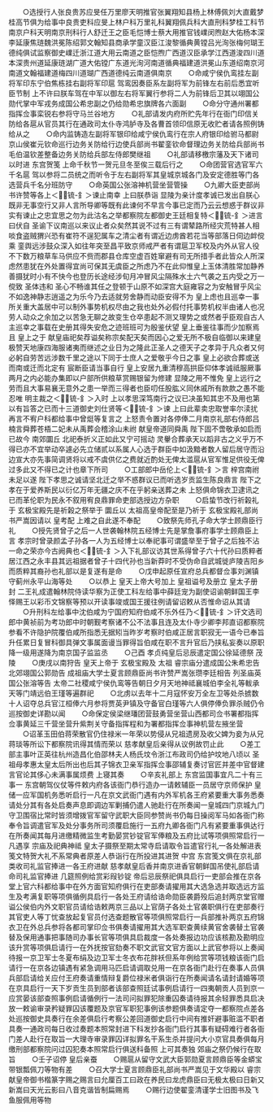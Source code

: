 <!-- { "loadSidebar": true } -->
　　○选授行人张良贵苏应旻任万里廖天明推官张翼翔知县杨上林傅佩刘大直戴梦桂高节俱为给事中良贵吏科应旻上林户科万里礼科翼翔佩兵科大直刑科梦桂工科节南京户科天明南京刑科行人舒迁王之臣毛恺博士蔡大用推官钱嶫闵煦赵大佑杨本深李延康焦琏魏洪冕陈绍郭文翰知县商承学童汉臣江浚黎循典黄镗吕光洵张梅何瑚王德纯俱试监察御史嶫迁浙江道大用云南道之臣恺煦广西道汉臣承学江西道浚四川道本深贵州道延康琏湖广道大佑镗广东道光洵河南道循典福建道洪冕山东道绍南京河南道文翰福建道梅四川道瑚广西道德纯云南道俱南京
　　○命咸宁侯仇鸾挂左副将军印东宁伯焦栋挂右副将军印扈  驾鸾因奏臣系左副将军为前锋左右前后悉宜听臣节制  上不许曰朕车驾在中军以御左右将军翼行参将二人为前锋后卫其以翊国公勋代掌中军戎务成国公希忠副之仍给勋希忠旗牌各六面副
　　○命分守通州署都指挥佥事栾锐右参将守马兰谷地方
　　○礼部请发内府所贮先年行在衙门印信关防给各扈从官员其行在通政司太仆寺鸿胪寺及各曹首领印信原无收贮者请各照例铸给从之
　　○命内监铸造左副将军银印给咸宁侯仇鸾行在宗人府银印给驸马都尉京山侯崔元钦命巡行边务关防给行边使兵部尚书翟銮钦命督理边务关防给兵部尚书毛伯温钦差整备边务关防给兵部左侍郎樊继祖
　　○礼部请移檄宗藩及天下诸司以时进  东宫贺笺  上命千秋节一贺元旦冬至俟三载后行之
　　○命团营官选官军六千名扈  驾以参将二员统之而听令于左右副将军其皇城京城各门及安定德胜等门各选营兵千名分班防守
　　○命英国公张溶神机营坐营管操
　　○九卿大臣吏部尚书许赞等各上＜锍-釒＞谏止南幸  上曰朕恭诣  显陵为亲计度孝诚已发出自朕心既非无事空行又非人言所导卿等既有此谏何不早言今事已定而乃云云想惑于群议非实有谏止之忠宜思之勿为此沽名之举都察院左都御史王廷相复特＜锍-釒＞进言曰伏自  圣谕下议南巡以来议止者众矣然其说不过有三有谓辇路所经灾荒特甚人相啖食盗贼猬兴恐有崔符不逞犯属车之清尘者有谓近边虏酋若花当等部落日伺边衅傥乘  銮舆远涉鼓众深入如往年突至昌平致京师戒严者有谓扈卫军校及内外从官人役不下数万粮草车马供应不赀而郡县仓库空虚百姓窜避有司无所措手者此皆众人所深虑然患犹在外处置得宜尚可保其无虞臣之所虑乃不在此仰惟皇上玉体清胜常加静养善摄犹时小有不快今也登历长途经涉旬月冲冒风尘隔殊水土六气袭之五内受之万一傥致  圣体违和  圣心不畅谁其任之登顿于山原不如深宫大庭雍容之为安触冒乎风尘不如逸神静志逍遥之为乐今乃去适就劳舍静而动臣安得不为  皇上虑也且巡幸一事所关重大盖居中可以制外事势机权尽由之我也处外必假付托事势机权半由诸人也况劳人动众之余加之以苦急无聊之故变生仓卒患起不测又理势之或然者乎臣观自古人主巡幸之事载在史册其得失安危之迹班班可为殷鉴伏望  皇上垂鉴往事而少加察焉且  皇上之于  献皇庙祀矣荐谥矣称宗矣配天矣而因心之爱无所不极自临御以来建皇极赞天地康四海服诸夷而继述之业日为之隆此正圣人之德天子之孝异于凡众者又何必躬自劳苦远涉数千里之途以下同于士庶人之爱敬乎今日之事  皇上必欲合葬或送而南或迁而北定有  宸断臣请当事自行  皇上安居九重清穆高拱臣仰体孝诚祗服厥事两月之内必能办集即以户部所供粮草赏赐银留为修建  显陵之用不惟免  皇上远行之劳而且大事易襄无意外之患一举而三得者也臣叨任股肱义同休戚所有款款之愚不能忍唯  明主裁之＜锍-釒＞入时  上以孝思深笃南行之议已决虽知其忠不及用也第以有旨答之已而十三道御史刘仕贤等＜锍-釒＞谏  上曰此辈卖忠取誉率尔渎扰再言不宥户科都给事中曾烶等复言之  上怒责令置对各停俸二月南京礼部右侍郎吕楠言舜葬苍梧二妃未从禹葬会稽涂山未祔  献皇帝道同舜禹  陛下固不啻敬承如启而已故今  南郊圜丘  北祀泰折义正如此又宁可摇动  灵轝合葬承天以蹈非古之义乎万不得已亦不宜举动卒遽必先立储贰以系属人心选于群臣中如汲黯者数人留后居守而沿边宣大亦先事简调贤将以戒不虞供亿之费就近酌处无俾太滥扈从官军惟足供役无俾过多此又不得已之计也章下所司
　　○工部郎中岳伦上＜锍-釒＞言  梓宫南祔未足以遂  陛下孝思之诚请坚北迁之举不惑群议已而听选岁贡监生陈良鼎言  陛下之孝在于爱养斯民以衍亿万年无疆之庆不在乎躬亲送葬之未  上怒俱命锦衣卫逮讯之已而革伦职为民永不叙用宥良鼎罪命吏部选授边方杂职
　　○启蛰节改行祈榖礼于  玄极宝殿先是祈榖之祭举于  圜丘以  太祖高皇帝配至是乃祈于  玄极宝殿礼部尚书严嵩因请以  皇考配  上难之自此遂不奉配
　　○致祭先师孔子命大学士顾鼎臣行礼
　　○授先贤曾子之后一人世袭翰林院五经博士先是掌詹事府事学士顾鼎臣上言  孝宗时曾录颜孟子孙各一人为五经博士以奉祀事可谓盛举至于曾子之后独不沾一命之荣亦今古阙典也＜锍-釒＞入下礼部议访其世系得曾子六十代孙曰质粹者居江西之永丰县其远祖据者曾子十四代孙也当新莽时不受伪命自武城徙庐陵吉阳乡而质粹其裔孙也礼部以是复遂有是命
　　○戊申起原任宣府总兵都督佥事刘渊镇守蓟州永平山海等处
　　○以恭上  皇天上帝大号加上  皇祖谥号及册立  皇太子册封  二王礼成遣翰林院侍读华察为正使工科左给事中薛廷宠为副使诏谕朝鲜国王李怿赐王以彩币文锦察等预以开读事竣或国王援往例请留诏敕从否惟命诏从其请
　　○升刑科左给事中沈伯咸为宁国府知府伯咸不乐外任乃＜锍-釒＞讦文选司郎中黄祯前为考功郎中时朝觐考察诸不公不法事且连及太仆寺少卿李邦直诏都察院参看不许隐护院覆伯咸所指悉无据矧当昨岁考察时伯咸正居言职寂无一语今已奉旨升任累日复冒科御具弹文事属面谩当罪得旨伯咸在职不言升官后乃挟私妄奏以原职降一级用遂降为南京国子监监丞
　　○己酉  孝贞纯皇后忌辰遣定国公徐延德祭  茂陵
　　○庚戌以南狩告  皇天上帝于  玄极宝殿及  太祖  睿宗庙分遣成国公朱希忠告  北郊翊国公郭勋告  成祖庙大学士夏言顾鼎臣尚书许赞严嵩张瓒李廷相告  列圣庙英国公张溶等告  太帝二社稷咸宁侯仇鸾等告朝日夕月天地神祗襄城伯李全礼等軷承天等门靖远伯王瑾等遍群祀
　　○北虏以去年十二月寇怀安万全左卫等处杀掳数十人诏夺总兵官江桓俸六月参将贾英尹镇及守备官白瑾等六人俱停俸负罪杀贼仍令巡按御史详勘以闻
　　○命保定侯梁继璠团营鼓勇营坐营山西都司佥书署都指挥佥事黄延三千营坐营升紫荆关守备指挥程和为署都指挥佥事神机营左掖坐营
　　○诏革玉田伯蒋荣散官仍住禄米一年荣以势侵从兄祖遗房及收父婢为妾为从兄蒋琰等所讼下都察院讯得其情而荣以  慈孝献皇后亲得从议例故罚止此
　　○差工部主事叶正英往杭州造昌化伯邵林夫人杨氏坟令浙江布政司仍给护坟地八顷以  圣祖母孝惠太皇太后所出也后其子锦衣卫亲军指挥佥事邵辅复奏讨官匠并差中官督建言官论其侈心未满事属烦费  上寝其奏
　　○辛亥礼部上  东宫监国事宜凡二十有三事一  东宫朝驾仪仗等件敕内府各该衙门恭行造办一请敕辅臣一员居守京师保护  皇储一应军国机务悉听启行一凡在京文武衙门遇有内外军机各王府紧要重大事务悉奏请处分其有各处启奏声息即调边军剿捕仍遣人驰赴行在所奏闻一皇城四门京城九门守卫围宿比常时皆须增拨官军留守武职大臣同参赞尚书仍每日操阅军马如各衙门称奉令旨调遣官军及处分事务所司须覆启施行一五府九卿各衙门凡有紧要重事俱达行在所奏闻其每月进缴精微监生考勤晏赏钞锭官军俸粮及五府比试等项俱照常启行一凡遇享  宗庙及祀典神祗  皇太子摄祭至期太常寺启请取令旨遣官行礼一各处解进表笺文特贺大礼不系常典者原差人恭诣行在所投进其进贺  中宫  东宫笺文俱在京礼部类收司礼监官捧进一各王府进献  慈孝献皇后香并南京进香官朝鲜国吊使礼部启请命司礼监官捧进  几筵照例给赏彩叚钞锭  帝后忌辰祭祀俱具启行一吏部会推在京各堂上官六科都给事中在外方面官知府俱行在吏部奏请擢用其大选急选并取选远方监生及考满复职等项俱循例具启行一各处王府请给诰命勋臣袭爵殁后追封两京堂官赠谥公侯伯内外文职官员请给诰敕两京三品以上官荫子各处土官袭职俱行在吏部奏行其官吏人等丁忧查放起复官员付选查题散官等项俱照常启行一兵部推补两京五府锦衣卫在外总兵参将各都司掌印佥书俱奏请擢用其大选军职查黄续黄官舍袭替土官袭替及保用通事把事随司办事长官等项俱具启裁度一各处奏报边功应该核勘及勘明应该升赏等项俱启请行一在外抚按官劾奏不职文武官文官方面以上武官参将以上奏闻待报一京卫军士冬夏布绢及边卫军士冬衣布花胖袄但系年例给赏等项钱粮该衙门启请行一在京各边镇遇有紧急调用马匹启请调取兑用一在京各衙门赴行在奏事人员俱兵部启请给关应付王府奏请重情辩复爵位禄米者俱诣行在所奏闻请名请封请婚等项在京具启行一天下岁贡生员到部者该部查照廷试事例启请行一四夷朝贡人员到京一应赏晏该部查照事例启请循例行一法司问拟罪犯除重囚奏请待报其余轻罪悉具启决放一敕谕审录矜疑罪囚该覆题及京官军职犯事例该参题俱奏请定夺一都察院点差各处巡按御史具奏行在余差俱启行考察公差回道御史启行中间有推奸避事赃滥不职者具奏一通政司每日收过奏题本照常封进下科发抄各衙门启行其事有疑碍难行者各衙门差人赴行在取旨一大理寺审录罪囚详拟罪名干系生杀并提问大小京官具奏俱每月缴刑部都察院问过囚犯奏本照常启行俱送科备照  上可其奏独  郊庙之祭仍候行在取旨
　　○壬子诏停  皇后亲蚕
　　○赐扈从留守文武大臣郭勋夏言顾鼎臣等金蟒宝带银瓢佩刀等物有差
　　○召大学士夏言顾鼎臣礼部尚书严嵩见于文华殿以  睿宗献皇帝御书楷篆字赐之赐言曰允厘百工曰政在养民曰龙虎鼎臣曰无极太极曰日新又新嵩曰天光云影曰八音克谐皆制扁赐焉
　　○赐行边使翟銮清谨学士旧图书及飞鱼服佩用等物
